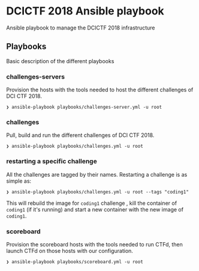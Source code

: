 # DCICTF 2018 Ansible playbook
Ansible playbook to manage the DCICTF 2018 infrastructure

## Playbooks
Basic description of the different playbooks

### challenges-servers
Provision the hosts with the tools needed to host the different challenges of DCI CTF 2018.
```
❯ ansible-playbook playbooks/challenges-server.yml -u root
```

### challenges
Pull, build and run the different challenges of DCI CTF 2018.
```
❯ ansible-playbook playbooks/challenges.yml -u root
```

### restarting a specific challenge
All the challenges are tagged by their names. Restarting a challenge is as simple as:
```
❯ ansible-playbook playbooks/challenges.yml -u root --tags "coding1"
```
This will rebuild the image for `coding1` challenge , kill the container of `coding1` (if it's running) and start a new container with the new image of `coding1`. 

### scoreboard
Provision the scoreboard hosts with the tools needed to run CTFd, then launch CTFd on those hosts with our configuration.
```
❯ ansible-playbook playbooks/scoreboard.yml -u root
```
